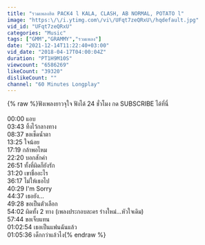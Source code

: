 ```yaml
---
title: "รวมเพลงฮิต PACK4 l KALA, CLASH, AB NORMAL, POTATO l"
image: "https:\/\/i.ytimg.com\/vi\/UFqt7zeQRxU\/hqdefault.jpg"
vid_id: "UFqt7zeQRxU"
categories: "Music"
tags: ["GMM","GRAMMY","รวมเพลง"]
date: "2021-12-14T11:22:40+03:00"
vid_date: "2018-04-17T04:00:04Z"
duration: "PT1H9M10S"
viewcount: "6586269"
likeCount: "39320"
dislikeCount: ""
channel: "60 Minutes Longplay"
---
```

{% raw %}ฟังเพลงยาวจุใจ ฟังได้ 24 ชั่วโมง กด SUBSCRIBE ได้ที่นี่<br /><br />00:00 แอบ<br />03:43 ทิ้งไว้กลางทาง<br />08:37 ขอเช็ดน้ำตา<br />13:25 ใจน้อย<br />17:19 กล้าพอไหม<br />22:20 บอกสักคำ<br />26:51 ทั้งที่ผิดก็ยังรัก<br />31:20 เขาชื่ออะไร<br />36:17 ไม่ให้เธอไป<br />40:29 I'm Sorry<br />44:37 เธอยัง...<br />49:28 ขอเป็นตัวเลือก<br />54:02 ผิดทั้ง 2 ทาง (เพลงประกอบละคร ร่างใหม่...หัวใจเดิม)<br />57:44 ขอเจ็บแทน<br />01:02:54 เธอเป็นแฟนฉันแล้ว<br />01:05:36 เด็กกว่าแล้วไง{% endraw %}
